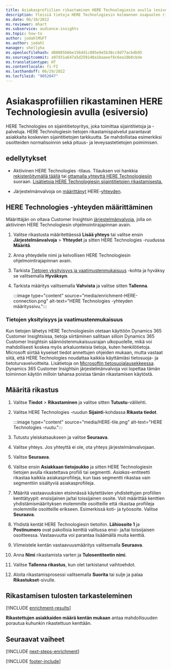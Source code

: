 ```yaml
---
title: Asiakasprofiilien rikastaminen HERE Technologiesin avulla (esiversio)
description: Yleisiä tietoja HERE Technologiesin kolmannen osapuolen rikastamisesta.
ms.date: 06/10/2022
ms.reviewer: mhart
ms.subservice: audience-insights
ms.topic: how-to
author: jodahlMSFT
ms.author: jodahl
manager: shellyha
ms.openlocfilehash: d88085b6be156dd1c895e9e5b38cc9d77acbdb95
ms.sourcegitcommit: a97d31a647a5d259140a1baaeef8c6ea10b8cbde
ms.translationtype: HT
ms.contentlocale: fi-FI
ms.lasthandoff: 06/29/2022
ms.locfileid: "9052047"
---
```

# <a name="enrich-customer-profiles-with-here-technologies-preview"></a>Asiakasprofiilien rikastaminen HERE Technologiesin avulla (esiversio)

HERE Technologies on sijaintitietoyritys, joka toimittaa sijaintitietoja ja -palveluja. HERE Technologiesin tietojen rikastamispalvelut parantavat asiakkaita koskevien sijaintitietojen tarkkuutta. Se mahdollistaa esimerkiksi osoitteiden normalisoinnin sekä pituus- ja leveysastetietojen poimimisen.

## <a name="prerequisites"></a>edellytykset

- Aktiivinen HERE Technologies -tilaus. Tilauksen voi hankkia [rekisteröitymällä täällä](https://developer.here.com/sign-up?utm_medium=referral&utm_source=Microsoft-Dynamics-CI&create=Freemium-Basic) tai [ottamalla yhteyttä HERE Technologiesiin](https://developer.here.com/help?utm_medium=referral&utm_source=Microsoft-Dynamics-CI#how-can-we-help-you) suoraan. [Lisätietoja HERE Technologiesin sijaintitietojen rikastamisesta.](https://developer.here.com/location-enrichment?cid=Dev-MicrosoftDynamics-DB-0-Dev-&utm_source=MicrosoftDynamics&utm_medium=referral&utm_campaign=Online_Dev_ReferralMicrosoft)

- Järjestelmänvalvoja on [määrittänyt](#configure-the-connection-for-here-technologies) HERE-[yhteyden](connections.md).

## <a name="configure-the-connection-for-here-technologies"></a>HERE Technologies -yhteyden määrittäminen

Määrittäjän on oltava Customer Insightsin [järjestelmänvalvoja](permissions.md#admin), jolla on aktiivinen HERE Technologiesin ohjelmointirajapinnan avain.

1. Valitse rikastusta määritettäessä **Lisää yhteys** tai valitse ensin **Järjestelmänvalvoja** > **Yhteydet** ja sitten HERE Technologies -ruudussa **Määritä**.

1. Anna yhteydelle nimi ja kelvollisen HERE Technologiesin ohjelmointirajapinnan avain.

1. Tarkista [Tietojen yksityisyys ja vaatimustenmukaisuus](#data-privacy-and-compliance) -kohta ja hyväksy se valitsemalla **Hyväksyn**.

1. Tarkista määritys valitsemalla **Vahvista** ja valitse sitten **Tallenna**.

   :::image type="content" source="media/enrichment-HERE-connection.png" alt-text="HERE Technologies -yhteyden määrityssivu.":::

### <a name="data-privacy-and-compliance"></a>Tietojen yksityisyys ja vaatimustenmukaisuus

Kun tietojen lähetys HERE Technologiesiin otetaan käyttöön Dynamics 365 Customer Insightsissa, tietoja siirtäminen sallitaan silloin Dynamics 365 Customer Insightsin säännöstenmukaisuusrajan ulkopuolelle, mikä voi mahdollisesti koskea myös arkaluonteisia tietoja, kuten henkilötietoja. Microsoft siirtää kyseiset tiedot annettujen ohjeiden mukaan, mutta vastaat siitä, että HERE Technologies noudattaa kaikkia käyttämiäsi tietosuoja- ja tietoturvavelvoitteita. Lisätietoja on [Microsoftin tietosuojalausekkeessa](https://go.microsoft.com/fwlink/?linkid=396732).
Dynamics 365 Customer Insightsin järjestelmänvalvoja voi lopettaa tämän toiminnon käytön milloin tahansa poistaa tämän rikastamisen käytöstä.

## <a name="configure-the-enrichment"></a>Määritä rikastus

1. Valitse **Tiedot** > **Rikastaminen** ja valitse sitten **Tutustu**-välilehti.

1. Valitse HERE Technologies -ruudun **Sijainti**-kohdassa **Rikasta tiedot**.

   :::image type="content" source="media/HERE-tile.png" alt-text="HERE Technologies -ruutu.":::

1. Tutustu yleiskatsaukseen ja valitse **Seuraava**.

1. Valitse yhteys. Jos yhteyttä ei ole, ota yhteys järjestelmänvalvojaan.

1. Valitse **Seuraava**.

1. Valitse ensin **Asiakkaan tietojoukko** ja sitten HERE Technologiesin tietojen avulla rikastettava profiili tai segmentti. *Asiakas*-entiteetti rikastaa kaikkia asiakasprofiileja, kun taas segmentti rikastaa vain segmenttiin sisältyviä asiakasprofiileja.

1. Määritä vastaavuuksien etsinnässä käytettävien yhdistettyjen profiilien kenttätyypit: ensisijainen ja/tai toissijainen osoite. Voit määrittää kenttien yhdistämismäärityksen molemmille osoitteille että rikastaa profiileja molemmille osoitteille erikseen. Esimerkissä koti- ja työosoite. Valitse **Seuraava**.

1. Yhdistä kentät HERE Technologiesin tietoihin. **Lähiosoite 1** ja **Postinumero** ovat pakollisia kenttiä valitussa ensi- ja/tai toissijaisen osoitteessa. Vastaavuutta voi parantaa lisäämällä muita kenttiä.

1. Viimeistele kentän vastaavuusmääritys valitsemalla **Seuraava**.

1. Anna **Nimi** rikastamista varten ja **Tulosentiteetin nimi**.

1. Valitse **Tallenna rikastus**, kun olet tarkistanut vaihtoehdot.

1. Aloita rikastamisprosessi valitsemalla **Suorita** tai sulje ja palaa **Rikastukset**-sivulle.

## <a name="view-enrichment-results"></a>Rikastamisen tulosten tarkasteleminen

[!INCLUDE [enrichment-results](includes/enrichment-results.md)]

**Rikastettujen asiakkaiden määrä kentän mukaan** antaa mahdollisuuden porautua kuhunkin rikastettuun kenttään.

## <a name="next-steps"></a>Seuraavat vaiheet

[!INCLUDE [next-steps-enrichment](includes/next-steps-enrichment.md)]

[!INCLUDE [footer-include](includes/footer-banner.md)]
